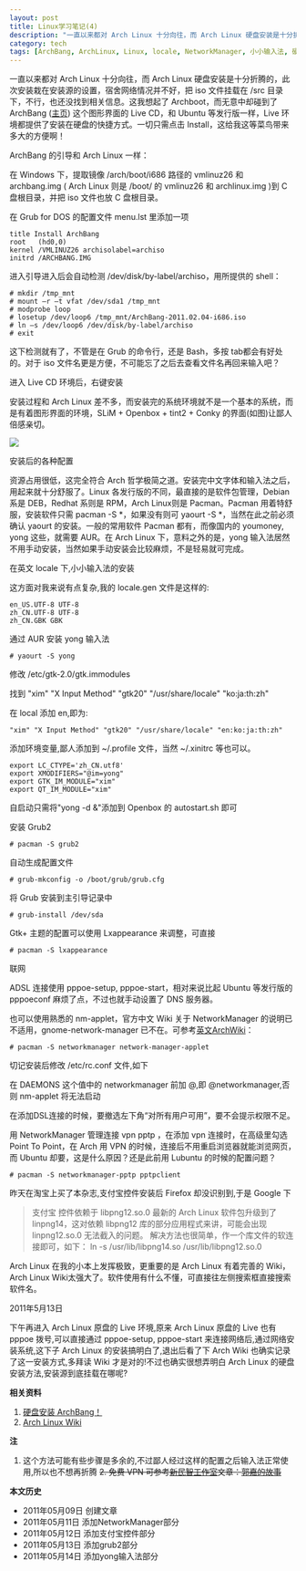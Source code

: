 ```yaml
---
layout: post
title: Linux学习笔记(4)
description: "一直以来都对 Arch Linux 十分向往，而 Arch Linux 硬盘安装是十分折腾的，此次安装栽在安装源的设置，宿舍网络情况并不好，把 iso 文件挂载在 /src 目录下，不行，也还没找到相关信息。这我想起了 Archboot，而无意中却碰到了 ArchBang 这个图形界面的 Live CD。"
category: tech
tags: [ArchBang, ArchLinux, Linux, locale, NetworkManager, 小小输入法, 硬盘安装, 笔记]
---
```


一直以来都对 Arch Linux 十分向往，而 Arch Linux 硬盘安装是十分折腾的，此次安装栽在安装源的设置，宿舍网络情况并不好，把 iso 文件挂载在 /src 目录下，不行，也还没找到相关信息。这我想起了 Archboot，而无意中却碰到了 ArchBang ([主页](http://archbang.org)) 这个图形界面的 Live CD，和 Ubuntu 等发行版一样，Live 环境都提供了安装在硬盘的快捷方式。一切只需点击 Install，这给我这等菜鸟带来多大的方便啊！

ArchBang 的引导和 Arch Linux 一样：

在 Windows 下，提取镜像 /arch/boot/i686 路径的 vmlinuz26 和 archbang.img ( Arch Linux 则是 /boot/ 的 vmlinuz26 和 archlinux.img )到 C 盘根目录，并把 iso 文件也放 C 盘根目录。

在 Grub for DOS 的配置文件 menu.lst 里添加一项

    title Install ArchBang
    root   (hd0,0)
    kernel /VMLINUZ26 archisolabel=archiso
    initrd /ARCHBANG.IMG


进入引导进入后会自动检测 /dev/disk/by-label/archiso，用所提供的 shell：

    # mkdir /tmp_mnt
    # mount –r –t vfat /dev/sda1 /tmp_mnt
    # modprobe loop
    # losetup /dev/loop6 /tmp_mnt/ArchBang-2011.02.04-i686.iso
    # ln –s /dev/loop6 /dev/disk/by-label/archiso
    # exit

这下检测就有了，不管是在 Grub 的命令行，还是 Bash，多按 tab都会有好处的。对于 iso 文件名更是方便，不可能忘了之后去查看文件名再回来输入吧？

进入 Live CD 环境后，右键安装

安装过程和 Arch Linux 差不多，而安装完的系统环境就不是一个基本的系统，而是有着图形界面的环境，SLiM + Openbox + tint2 + Conky 的界面(如图)让鄙人倍感亲切。

[![](http://i951.photobucket.com/albums/ad353/Fooleap/Blog/Fooleap/2011-05-08--1304866398_1024x768_scrot.png)](http://i951.photobucket.com/albums/ad353/Fooleap/Blog/Fooleap/2011-05-08--1304866398_1024x768_scrot.png)

安装后的各种配置

资源占用很低，这完全符合 Arch 哲学极简之道。安装完中文字体和输入法之后，用起来就十分舒服了。Linux 各发行版的不同，最直接的是软件包管理，Debian 系是 DEB，Redhat 系则是 RPM，Arch Linux则是 Pacman。Pacman 用着特舒服，安装软件只需 pacman -S *，如果没有则可 yaourt -S *，当然在此之前必须确认 yaourt 的安装。一般的常用软件 Pacman 都有，而像国内的 youmoney, yong 这些，就需要 AUR。在 Arch Linux 下，意料之外的是，yong 输入法居然不用手动安装，当然如果手动安装会比较麻烦，不是轻易就可完成。

在英文 locale 下,小小输入法的安装

这方面对我来说有点复杂,我的 locale.gen 文件是这样的:

    en_US.UTF-8 UTF-8
    zh_CN.UTF-8 UTF-8
    zh_CN.GBK GBK

通过 AUR 安装 yong 输入法

    # yaourt -S yong

修改 /etc/gtk-2.0/gtk.immodules

找到 "xim" "X Input Method" "gtk20" "/usr/share/locale" "ko:ja:th:zh"

在 local 添加 en,即为:

    "xim" "X Input Method" "gtk20" "/usr/share/locale" "en:ko:ja:th:zh"

添加环境变量,鄙人添加到 ~/.profile 文件，当然 ~/.xinitrc 等也可以。

    export LC_CTYPE='zh_CN.utf8'
    export XMODIFIERS="@im=yong"
    export GTK_IM_MODULE="xim"
    export QT_IM_MODULE="xim"

自启动只需将"yong -d &"添加到 Openbox 的 autostart.sh 即可

安装 Grub2

    # pacman -S grub2

自动生成配置文件

    # grub-mkconfig -o /boot/grub/grub.cfg

将 Grub 安装到主引导记录中

    # grub-install /dev/sda

Gtk+ 主题的配置可以使用 Lxappearance 来调整，可直接

    # pacman -S lxappearance

联网

ADSL 连接使用 pppoe-setup, pppoe-start，相对来说比起 Ubuntu 等发行版的 pppoeconf 麻烦了点，不过也就手动设置了 DNS 服务器。

也可以使用熟悉的 nm-applet，官方中文 Wiki 关于 NetworkManager 的说明已不适用，gnome-network-manager 已不在。可参考[英文ArchWiki](https://wiki.archlinux.org/index.php/NetworkManager)：

    # pacman -S networkmanager network-manager-applet

切记安装后修改 /etc/rc.conf 文件,如下

在 DAEMONS 这个值中的 networkmanager 前加 @,即 @networkmanager,否则 nm-applet 将无法启动

在添加DSL连接的时候，要撤选左下角“对所有用户可用”，要不会提示权限不足。

用 NetworkManager 管理连接 vpn pptp ，在添加 vpn 连接时，在高级里勾选 Point To Point，在 Arch 用 VPN 的时候，连接后不用重启浏览器就能浏览网页，而 Ubuntu 却要，这是什么原因？还是此前用 Lubuntu 的时候的配置问题？

    # pacman -S networkmanager-pptp pptpclient

昨天在淘宝上买了本杂志,支付宝控件安装后 Firefox 却没识别到,于是 Google 下

> 支付宝 控件依赖于 libpng12.so.0 最新的 Arch Linux 软件包升级到了 linpng14，这对依赖 libpng12 库的部分应用程式来讲，可能会出现 linpng12.so.0 无法截入的问题。 解决方法也很简单，作一个库文件的软连接即可，如下： 
>      ln -s /usr/lib/libpng14.so /usr/lib/libpng12.so.0

Arch Linux 在我的小本上发挥极致，更重要的是 Arch Linux 有着完善的 Wiki，Arch Linux Wiki太强大了。软件使用有什么不懂，可直接往左侧搜索框直接搜索软件名。

2011年5月13日

下午再进入 Arch Linux 原盘的 Live 环境,原来 Arch Linux 原盘的 Live 也有 pppoe 拨号,可以直接通过 pppoe-setup, pppoe-start 来连接网络后,通过网络安装系统,这下子 Arch Linux 的安装搞明白了,退出后看了下 Arch Wiki 也确实记录了这一安装方式,多拜读 Wiki 才是对的!不过也确实很想弄明白 Arch Linux 的硬盘安装方法,安装源到底挂载在哪呢?

**相关资料**

1. [硬盘安装 ArchBang！](http://bbs.wuyou.com/viewthread.php?tid=191789)
2. [Arch Linux Wiki](https://wiki.archlinux.org/index.php/Main_Page)

**注**

1. 这个方法可能有些步骤是多余的,不过鄙人经过这样的配置之后输入法正常使用,所以也不想再折腾
<del>2. 免费 VPN 可参考[新民智工作室](http://samozi.com/)文章：[郭嘉的故事](http://samozi.com/internet/tenacy-vpn-free-service.html)</del>

**本文历史**

* 2011年05月09日  创建文章
* 2011年05月11日  添加NetworkManager部分
* 2011年05月12日  添加支付宝控件部分
* 2011年05月13日  添加grub2部分
* 2011年05月14日  添加yong输入法部分
